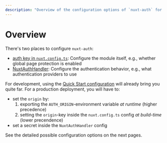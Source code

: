 ```yaml
---
description: "Overview of the configuration options of `nuxt-auth` for Vue / Nuxt 3."
---
```


# Overview

There's two places to configure `nuxt-auth`:
- [auth key in `nuxt.config.ts`](/nuxt-auth/configuration/nuxt-config): Configure the module itself, e.g., whether global page protection is enabled
- [NuxtAuthHandler](/nuxt-auth/configuration/nuxt-auth-handler): Configure the authentication behavior, e.g., what authentication providers to use

For development, using the [Quick Start configuration](/nuxt-auth/getting-started/quick-start) will already bring you quite far. For a production deployment, you will have to:
- set the `origin` by:
    1. exporting the `AUTH_ORIGIN`-environment variable _at runtime_ (higher precedence)
    2. setting the `origin`-key inside the `nuxt.config.ts` config _at build-time_ (lower precendence)
- set a secret inside the `NuxtAuthHandler` config

See the detailed possible configuration options on the next pages.
